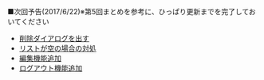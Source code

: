 ■次回予告(2017/6/22)※第5回まとめを参考に、ひっぱり更新までを完了しておいてください

- [削除ダイアログを出す](https://github.com/masato-haruta/AndroidLearning/pull/5/commits/e963a55dcd8f07b53093c03e77a1c598d04d1baa)
- [リストが空の場合の対処](https://github.com/masato-haruta/AndroidLearning/pull/5/commits/4f0fbced72a2d8b40ef4789eb6e56747d4edc5b1)
- [編集機能追加](https://github.com/masato-haruta/AndroidLearning/pull/5/commits/4e07fcfdc4ce13b2728dbba70ffbc7fd92952c70)
- [ログアウト機能追加](https://github.com/masato-haruta/AndroidLearning/pull/5/commits/ce6e1027da3b55b50cded4fda8a0a11bd4c73588)
